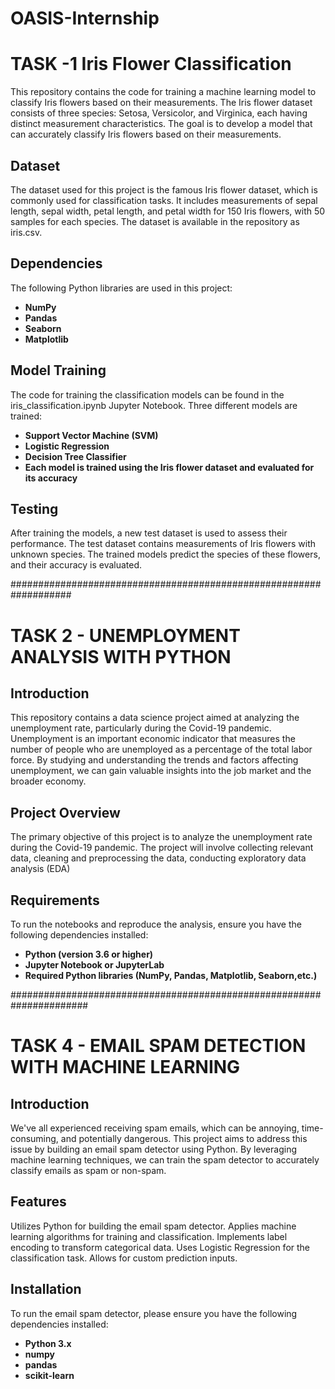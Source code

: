 # OASIS-Internship
# TASK -1 Iris Flower Classification
This repository contains the code for training a machine learning model to classify Iris flowers based on their measurements. The Iris flower dataset consists of three species: Setosa, Versicolor, and Virginica, each having distinct measurement characteristics. The goal is to develop a model that can accurately classify Iris flowers based on their measurements.

## Dataset
The dataset used for this project is the famous Iris flower dataset, which is commonly used for classification tasks. It includes measurements of sepal length, sepal width, petal length, and petal width for 150 Iris flowers, with 50 samples for each species. The dataset is available in the repository as iris.csv.

## Dependencies
The following Python libraries are used in this project:

* **NumPy**
* **Pandas**
* **Seaborn**
* **Matplotlib**

## Model Training
The code for training the classification models can be found in the iris_classification.ipynb Jupyter Notebook. Three different models are trained:

* **Support Vector Machine (SVM)**
* **Logistic Regression**
* **Decision Tree Classifier**
* **Each model is trained using the Iris flower dataset and evaluated for its accuracy**

## Testing
After training the models, a new test dataset is used to assess their performance. The test dataset contains measurements of Iris flowers with unknown species. The trained models predict the species of these flowers, and their accuracy is evaluated.

###################################################################
# TASK 2 - UNEMPLOYMENT ANALYSIS WITH PYTHON 
## Introduction
This repository contains a data science project aimed at analyzing the unemployment rate, particularly during the Covid-19 pandemic. Unemployment is an important economic indicator that measures the number of people who are unemployed as a percentage of the total labor force. By studying and understanding the trends and factors affecting unemployment, we can gain valuable insights into the job market and the broader economy.

## Project Overview
The primary objective of this project is to analyze the unemployment rate during the Covid-19 pandemic. The project will involve collecting relevant data, cleaning and preprocessing the data, conducting exploratory data analysis (EDA)

## Requirements
To run the notebooks and reproduce the analysis, ensure you have the following dependencies installed:
* **Python (version 3.6 or higher)**
* **Jupyter Notebook or JupyterLab**
* **Required Python libraries (NumPy, Pandas, Matplotlib, Seaborn,etc.)**

######################################################################

# TASK 4 - EMAIL SPAM DETECTION WITH MACHINE LEARNING
## Introduction
We've all experienced receiving spam emails, which can be annoying, time-consuming, and potentially dangerous. This project aims to address this issue by building an email spam detector using Python. By leveraging machine learning techniques, we can train the spam detector to accurately classify emails as spam or non-spam.

## Features
Utilizes Python for building the email spam detector.
Applies machine learning algorithms for training and classification.
Implements label encoding to transform categorical data.
Uses Logistic Regression for the classification task.
Allows for custom prediction inputs.

## Installation
To run the email spam detector, please ensure you have the following dependencies installed:

* **Python 3.x**
* **numpy** 
* **pandas** 
* **scikit-learn**



